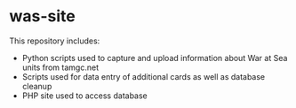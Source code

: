 # was-site
This repository includes: 
- Python scripts used to capture and upload information about War at Sea units from tamgc.net
- Scripts used for data entry of additional cards as well as database cleanup
- PHP site used to access database

